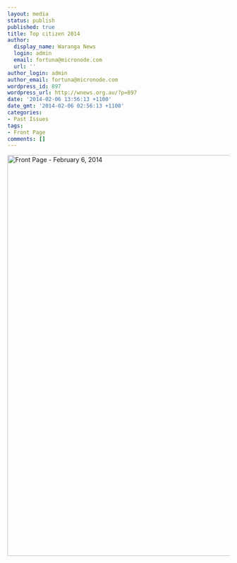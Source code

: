 ```yaml
---
layout: media
status: publish
published: true
title: Top citizen 2014
author:
  display_name: Waranga News
  login: admin
  email: fortuna@micronode.com
  url: ''
author_login: admin
author_email: fortuna@micronode.com
wordpress_id: 897
wordpress_url: http://wnews.org.au/?p=897
date: '2014-02-06 13:56:13 +1100'
date_gmt: '2014-02-06 02:56:13 +1100'
categories:
- Past Issues
tags:
- Front Page
comments: []
---
```


<a href="http://wnews.org.au/wp-content/uploads/2014/02/wnews-frontpage-20140206.pdf"><img class="alignnone size-full wp-image-895" alt="Front Page - February 6, 2014" src="http://wnews.org.au/wp-content/uploads/2014/02/wnews-frontpage-20140206.jpg" width="624" height="907" /></a>
